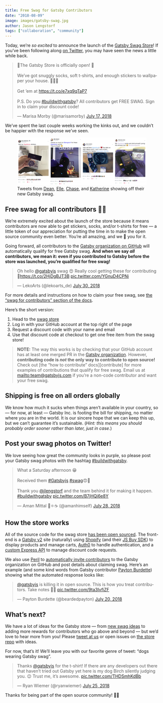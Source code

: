 ```yaml
---
title: Free Swag for Gatsby Contributors
date: "2018-08-09"
image: images/gatsby-swag.jpg
author: Jason Lengstorf
tags: ["collaboration", "community"]
---
```


Today, we’re _so excited_ to announce the launch of the [Gatsby Swag Store][store]! If you’ve been following along [on Twitter][twitter], you may have seen the news a little while back.

<blockquote class="twitter-tweet" data-lang="en"><p lang="en" dir="ltr">🎉The Gatsby Store is officially open! 🎉<br><br>We’ve got snuggly socks, soft t-shirts, and enough stickers to wallpaper your house. 🧦👕🏡<br><br>Get ’em at <a href="https://t.co/e7xq9qTaP7">https://t.co/e7xq9qTaP7</a><br><br>P.S. Do you <a href="https://twitter.com/hashtag/buildwithgatsby?src=hash&amp;ref_src=twsrc%5Etfw">#buildwithgatsby</a>? All contributors get FREE SWAG. Sign in to claim your discount code!</p>&mdash; Marisa Morby (@marisamorby) <a href="https://twitter.com/marisamorby/status/1019256499799912449?ref_src=twsrc%5Etfw">July 17, 2018</a></blockquote>

We’ve spent the last couple weeks working the kinks out, and we couldn’t be happier with the response we’ve seen.

<figure>
  <img alt="Gatsby swag posts on Twitter." src="./images/gatsby-swag-twitter.jpg" />
  <figcaption>
    Tweets from <a href="https://twitter.com/DeaNHtiD99/status/1023204484183416832">Dean</a>, <a href="https://twitter.com/ARebelBelle/status/1020044426712735744">Elle</a>, <a href="https://twitter.com/chaseadamsio/status/1021896138503245824">Chase</a>, and <a href="https://twitter.com/kato_katherine/status/1021967765400211456">Katherine</a> showing off their new Gatsby swag.
  </figcaption>
</figure>

## Free swag for all contributors 💪💜

We’re extremely excited about the launch of the store because it means contributors are now able to get stickers, socks, and/or t-shirts for free — a little token of our appreciation for putting the time in to make the open source community even better. You’re all amazing, and we 💜 you for it.

Going forward, all contributors to the [Gatsby organization on GitHub][org] will automatically qualify for free Gatsby swag. **And when we say _all_ contributors, we mean it: even if you contributed to Gatsby before the store was launched, you’re qualified for free swag!**

<blockquote class="twitter-tweet" data-lang="en"><p lang="en" dir="ltr">Oh hello <a href="https://twitter.com/gatsbyjs?ref_src=twsrc%5Etfw">@gatsbyjs</a> swag 😍 Really cool getting these for contributing 🎉<a href="https://t.co/2HjDgBJT3B">https://t.co/2HjDgBJT3B</a> <a href="https://t.co/YGnuD4CPNi">pic.twitter.com/YGnuD4CPNi</a></p>&mdash; LekoArts (@lekoarts_de) <a href="https://twitter.com/lekoarts_de/status/1023823370620727296?ref_src=twsrc%5Etfw">July 30, 2018</a></blockquote>

For more details and instructions on how to claim your free swag, see [the “swag for contributors” section of the docs][swag].

Here’s the short version:

1.  Head to the [swag store][store]
2.  Log in with your GitHub account at the top right of the page
3.  Request a discount code with your name and email
4.  Use that discount code at checkout to get one free item from the swag store!

> **NOTE:** The way this works is by checking that your GitHub account has at least one merged PR in the [Gatsby organization][org]. However, **contributing code is _not_ the only way to contribute to open source!** Check out [the “how to contribute” docs][contribute] for more examples of contributions that qualify for free swag. Email us at <mailto:team@gatsbyjs.com> if you’re a non-code contributor and want your free swag.

## Shipping is free on all orders globally

We know how much it sucks when things aren’t available in your country, so — for now, at least — Gatsby Inc. is footing the bill for shipping, no matter where you are in the world. It is our sincere hope that we can keep this up, but we can’t guarantee it’s sustainable. (_Hint: this means you should probably order sooner rather than later, just in case._)

## Post your swag photos on Twitter!

We love seeing how great the community looks in purple, so please post your Gatsby swag photos with the hashtag [#buildwithgatsby](https://twitter.com/search?q=%23buildwithgatsby).

<blockquote class="twitter-tweet" data-lang="en"><p lang="en" dir="ltr">What a Saturday afternoon 😁<br><br>Received them <a href="https://twitter.com/hashtag/Gatsbyjs?src=hash&amp;ref_src=twsrc%5Etfw">#Gatsbyjs</a> <a href="https://twitter.com/hashtag/swag?src=hash&amp;ref_src=twsrc%5Etfw">#swag</a>😍🤩<br><br>Thank you <a href="https://twitter.com/jlengstorf?ref_src=twsrc%5Etfw">@jlengstorf</a> and the team behind it for making it happen. <a href="https://twitter.com/hashtag/buildwithgatsby?src=hash&amp;ref_src=twsrc%5Etfw">#buildwithgatsby</a> <a href="https://t.co/B7jHQi6e8Y">pic.twitter.com/B7jHQi6e8Y</a></p>&mdash; Aman Mittal 🖖⚛️☕ (@amanhimself) <a href="https://twitter.com/amanhimself/status/1023124667446509570?ref_src=twsrc%5Etfw">July 28, 2018</a></blockquote>

## How the store works

All of the source code for the swag store [has been open sourced][swag-source]. The front-end is a [Gatsby v2][v2] site (naturally) using [Shopify][shopify] (and their [JS Buy SDK][js-buy-sdk]) to display products and manage carts, [Auth0][auth0] to handle authentication, and a [custom Express API][swag-api] to manage discount code requests.

We also use [Peril][peril] to [automatically invite contributors][invite] to the Gatsby organization on GitHub and post details about claiming swag. Here’s an example (and some kind words from Gatsby contributor [Payton Burdette](https://twitter.com/beardedpayton)) showing what the automated response looks like:

<blockquote class="twitter-tweet" data-lang="en"><p lang="en" dir="ltr"><a href="https://twitter.com/gatsbyjs?ref_src=twsrc%5Etfw">@gatsbyjs</a> is killing it in open source. This is how you treat contributors. Take notes 📝😊 <a href="https://t.co/9ta3IvfiZF">pic.twitter.com/9ta3IvfiZF</a></p>&mdash; Payton Burdette (@beardedpayton) <a href="https://twitter.com/beardedpayton/status/1020339698332512256?ref_src=twsrc%5Etfw">July 20, 2018</a></blockquote>

## What’s next?

We have a lot of ideas for the Gatsby store — from [new swag ideas](https://github.com/gatsbyjs/store.gatsbyjs.org/issues?q=is%3Aissue+is%3Aopen+label%3A%22Swag+Ideas%22+sort%3Aupdated-desc) to adding more rewards for contributors who go above and beyond — but we’d love to hear more from you! Please [tweet at us][twitter] or open issues on [the store repo][swag-source] with ideas.

For now, that’s it! We’ll leave you with our favorite genre of tweet: “dogs wearing Gatsby swag”.

<blockquote class="twitter-tweet" data-lang="en"><p lang="en" dir="ltr">Thanks <a href="https://twitter.com/gatsbyjs?ref_src=twsrc%5Etfw">@gatsbyjs</a> for the t-shirt! If there are any developers out there that haven’t tried out Gatsby yet here is my dog Birch silently judging you. 😉 Trust me, it’s awesome. <a href="https://t.co/THDSmhKdBb">pic.twitter.com/THDSmhKdBb</a></p>&mdash; Ryan Wiemer (@ryanwiemer) <a href="https://twitter.com/ryanwiemer/status/1022267081998266368?ref_src=twsrc%5Etfw">July 25, 2018</a></blockquote>

Thanks for being part of the open source community! 💪💜

[twitter]: https://twitter.com/gatsbyjs
[org]: https://github.com/gatsbyjs
[store]: https://store.gatsbyjs.org/
[swag]: /docs/contributor-swag/
[swag-source]: https://github.com/gatsbyjs/store.gatsbyjs.org
[swag-api]: https://github.com/gatsbyjs/api.gatsbyjs.org
[v2]: /blog/2018-06-16-announcing-gatsby-v2-beta-launch/
[shopify]: https://www.shopify.com/
[js-buy-sdk]: https://shopify.github.io/js-buy-sdk/
[auth0]: https://auth0.com/
[invite]: https://github.com/gatsbyjs/peril-gatsbyjs/blob/master/org/invite-collaborator.ts
[peril]: https://github.com/danger/peril
